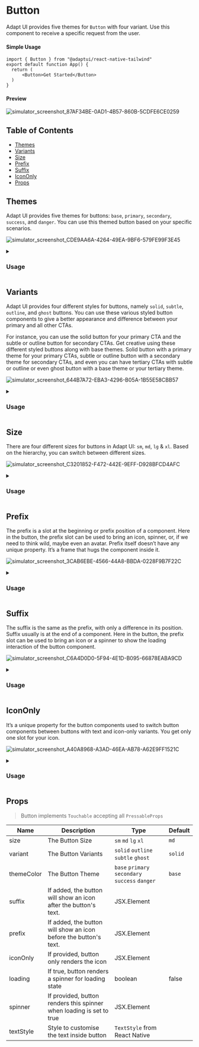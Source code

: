 # Button

Adapt UI provides five themes for `Button` with four variant. Use this component to receive a specific request from the user.

#### Simple Usage

```
import { Button } from "@adaptui/react-native-tailwind"
export default function App() {
  return (
      <Button>Get Started</Button>
  )
}
```

#### Preview

![simulator_screenshot_87AF34BE-0AD1-4B57-860B-5CDFE6CE0259](https://user-images.githubusercontent.com/35562287/175271053-b3a69098-66d5-4b1a-8cbc-785f120067b0.png)

## Table of Contents

- [Themes](#themes)
- [Variants](#variants)
- [Size](#size)
- [Prefix](#prefix)
- [Suffix](#suffix)
- [IconOnly](#icononly)
- [Props](#props)


## Themes

Adapt UI provides five themes for buttons: `base`, `primary`, `secondary`,
`success`, and `danger`. You can use this themed button based on your specific
scenarios.


![simulator_screenshot_CDE9AA6A-4264-49EA-9BF6-579FE99F3E45](https://user-images.githubusercontent.com/35562287/175274104-8c261360-0d0c-4753-bb51-c72514144049.png)

<details>
<summary>
  <h3>Usage</h3>
</summary>
  
```
import { Button, useTheme } from "@adaptui/react-native-tailwind"

export default function App() {
  const tailwind = useTheme();
  return (
    <>
      <Button>Get Started</Button>
      <Button themeColor="primary">Register for free</Button>
      <Button themeColor="secondary">Watch Demo</Button>
      <Button themeColor="success">Subscribe to Newsletter</Button>
      <Button themeColor="danger">Delete</Button>
    </>
  )
}

```
</details>
  
  
## Variants

Adapt UI provides four different styles for buttons, namely `solid`, `subtle`,
`outline`, and `ghost` buttons. You can use these various styled button
components to give a better appearance and difference between your primary and
all other CTAs.

For instance, you can use the solid button for your primary CTA and the subtle
or outline button for secondary CTAs. Get creative using these different styled
buttons along with base themes. Solid button with a primary theme for your
primary CTAs, subtle or outline button with a secondary theme for secondary
CTAs, and even you can have tertiary CTAs with subtle or outline or even ghost
button with a base theme or your tertiary theme.

![simulator_screenshot_644B7A72-EBA3-4296-B05A-1B55E58CBB57](https://user-images.githubusercontent.com/35562287/175274648-0d5c852f-82a9-49c4-a9a3-9e3401c27f8c.png)

<details>
  
<summary>
  <h3>Usage</h3>
</summary>

```
import { Button, useTheme } from "@adaptui/react-native-tailwind"

export default function App() {
  const tailwind = useTheme();
  return (
    <>
      <Button>Buy this Stock</Button>
      <Button variant="subtle">Contact Us</Button>
      <Button variant="outline">Add Subtask</Button>
      <Button variant="ghost">Skip for now</Button>
    </>
  )
}

```

</details>
  
## Size

There are four different sizes for buttons in Adapt UI: `sm`, `md`, `lg` & `xl`. 
Based on the hierarchy, you can switch between different sizes.

![simulator_screenshot_C3201852-F472-442E-9EFF-D928BFCD4AFC](https://user-images.githubusercontent.com/35562287/175275224-59d11951-fd45-4717-bc82-bbbdf4772fa0.png)

<details>
  
<summary>
  <h3>Usage</h3>
</summary>

```
import { Button, useTheme } from "@adaptui/react-native-tailwind"

export default function App() {
  const tailwind = useTheme();
  return (
    <>
      <Button size="sm">Share</Button>
      <Button>Share</Button>
      <Button size="lg">Share</Button>
      <Button size="xl">Share</Button>
    </>
  )
}

```

</details>

## Prefix

The prefix is a slot at the beginning or prefix position of a component. Here in
the button, the prefix slot can be used to bring an icon, spinner, or, if we
need to think wild, maybe even an avatar. Prefix itself doesn’t have any unique
property. It’s a frame that hugs the component inside it.

![simulator_screenshot_3CAB6EBE-4566-44A8-BBDA-0228F9B7F22C](https://user-images.githubusercontent.com/35562287/175275961-ec61f262-164c-4976-9e76-dff39b97ad10.png)

<details>
  
<summary>
  <h3>Usage</h3>
</summary>

```
import { Button, useTheme, Icon, DefaultUser } from "@adaptui/react-native-tailwind"

export default function App() {
  const tailwind = useTheme();
  return (
    <>
      <Button prefix={<Icon icon={<DefaultUser />} />} themeColor="success">
        Sign In
      </Button>
    </>
  )
}

```

</details>

## Suffix

The suffix is the same as the prefix, with only a difference in its position.
Suffix usually is at the end of a component. Here in the button, the prefix slot
can be used to bring an icon or a spinner to show the loading interaction of the
button component.

![simulator_screenshot_C6A4D0D0-5F94-4E1D-B095-66878EABA9CD](https://user-images.githubusercontent.com/35562287/175276283-0ada6b3a-3494-495b-8996-ed68f3399b98.png)

<details>
  
<summary>
  <h3>Usage</h3>
</summary>

```
import { Button, useTheme, Icon, CaretRight } from "@adaptui/react-native-tailwind"

export default function App() {
  const tailwind = useTheme();
  return (
    <>
      <Button themeColor="primary" suffix={<Icon icon={<CaretRight />} />}>
        Continue
      </Button>
    </>
  )
}

```

</details>

## IconOnly

It’s a unique property for the button components used to switch button
components between buttons with text and icon-only variants. You get only one
slot for your icon.

![simulator_screenshot_A40A8968-A3AD-46EA-AB78-A62E9FF1521C](https://user-images.githubusercontent.com/35562287/175276812-619d46b4-a948-43c5-a338-38e70d7359bd.png)

<details>
  
<summary>
  <h3>Usage</h3>
</summary>

```
import { Button, useTheme, Icon, CaretRight, Add, Delete } from "@adaptui/react-native-tailwind"

export default function App() {
  const tailwind = useTheme();
  return (
    <>
      <Button
        themeColor="primary"
        iconOnly={<Icon icon={<CaretRight />} />}
        style={tailwind.style("my-1")}
      />
      <Button
        themeColor="success"
        iconOnly={<Icon icon={<Add />} />}
        style={tailwind.style("my-1")}
      />
      <Button
        themeColor="danger"
        iconOnly={<Icon icon={<Delete />} />}
        style={tailwind.style("my-1")}
      />
    </>
  )
}
```
</details>

## Props

> Button implements `Touchable` accepting all `PressableProps`

| Name       | Description                                                          | Type                                            | Default |
| ---------- | -------------------------------------------------------------------- | ----------------------------------------------- | ------- |
| size       | The Button Size                                                      | `sm` `md` `lg` `xl`                             | `md`    |
| variant    | The Button Variants                                                  | `solid` `outline` `subtle` `ghost`              | `solid` |
| themeColor | The Button Theme                                                     | `base` `primary` `secondary` `success` `danger` | `base`  |
| suffix     | If added, the button will show an icon after the button's text.      | JSX.Element                                     |         |
| prefix     | If added, the button will show an icon before the button's text.     | JSX.Element                                     |         |
| iconOnly   | If provided, button only renders the icon                            | JSX.Element                                     |         |
| loading    | If true, button renders a spinner for loading state                  | boolean                                         | false   |
| spinner    | If provided, button renders this spinner when loading is set to true | JSX.Element                                     |         |
| textStyle  | Style to customise the text inside button                            | `TextStyle` from React Native                   |         |
